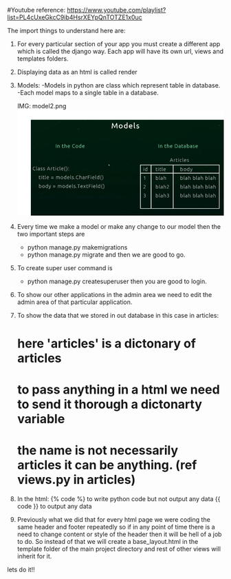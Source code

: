 #Youtube reference: https://www.youtube.com/playlist?list=PL4cUxeGkcC9ib4HsrXEYpQnTOTZE1x0uc

The import things to understand here are:

1. For every particular section of your app you must create a different app which is called the django way. Each app will have its own url, views and templates folders.
2. Displaying data as an html is called render
3. Models:
   -Models in python are class which represent table in database.
   -Each model maps to a single table in a database.

   IMG: model2.png
![](refImages/model2.jpg)

4. Every time we make a model or make any change to our model then the two important steps are
      - python manage.py makemigrations
      - python manage.py migrate
   and then we are good to go.

5. To create super user command is
      - python manage.py createsuperuser
   then you are good to login.

6. To show our other applications in the admin area we need to edit the admin area of that particular application.

7. To show the data that we stored in out database in this case in articles:
   # here 'articles' is  a dictonary of articles
   # to pass anything in a html we need to send it thorough a dictonarty variable
   # the name is not necessarily articles it can be anything. (ref views.py in articles)

8. In the html:
   {% code %} to write python code but not output any data
   {{ code }} to output any data

9.  Previously what we did that for every html page we were coding the same
   header and footer repeatedly so if in any point of time there is a need to change
   content or style of the header then it will be hell of a job to do. So instead
   of that we will create a base_layout.html in the template folder of the main project
   directory and rest of other views will inherit for it.

   lets do it!!
